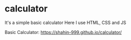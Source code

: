 # calculator

It's a simple basic calculator
Here I use HTML, CSS and JS

Basic Calculator: https://shahin-999.github.io/calculator/
